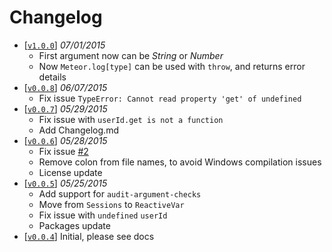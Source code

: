 Changelog
=========
 - [[`v1.0.0`](https://github.com/VeliovGroup/Meteor-logger/releases/tag/v1.0.0)] *07/01/2015*
   - First argument now can be *String* or *Number*
   - Now `Meteor.log[type]` can be used with `throw`, and returns error details
 - [[`v0.0.8`](https://github.com/VeliovGroup/Meteor-logger/releases/tag/v0.0.8)] *06/07/2015*
   - Fix issue `TypeError: Cannot read property 'get' of undefined`
 - [[`v0.0.7`](https://github.com/VeliovGroup/Meteor-logger/releases/tag/v0.0.7)] *05/29/2015*
   - Fix issue with `userId.get is not a function`
   - Add Changelog.md
 - [[`v0.0.6`](https://github.com/VeliovGroup/Meteor-logger/releases/tag/v0.0.6)] *05/28/2015*
   - Fix issue [#2](VeliovGroup/Meteor-logger-file#2)
   - Remove colon from file names, to avoid Windows compilation issues
   - License update
 - [[`v0.0.5`](https://github.com/VeliovGroup/Meteor-logger/releases/tag/v0.0.5)] *05/25/2015*
   - Add support for `audit-argument-checks`
   - Move from `Sessions` to `ReactiveVar`
   - Fix issue with `undefined` `userId`
   - Packages update
 - [[`v0.0.4`](https://github.com/VeliovGroup/Meteor-logger/releases/tag/v0.0.4)] Initial, please see docs